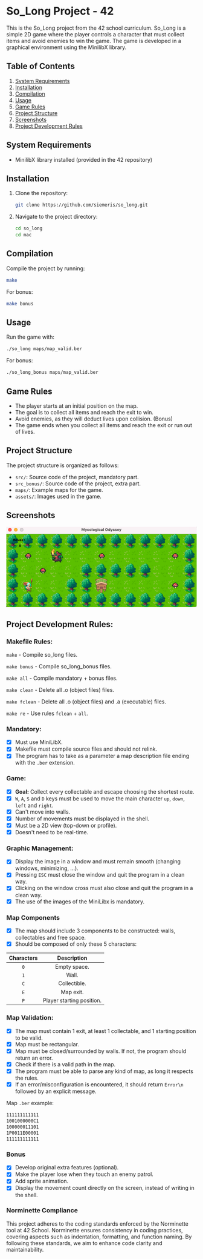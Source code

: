 # So_Long Project - 42

This is the So_Long project from the 42 school curriculum. So_Long is a simple 2D game where the player controls a character that must collect items and avoid enemies to win the game. The game is developed in a graphical environment using the MinilibX library.

## Table of Contents

1. [System Requirements](#system-requirements)
2. [Installation](#installation)
3. [Compilation](#compilation)
4. [Usage](#usage)
5. [Game Rules](#game-rules)
6. [Project Structure](#project-structure)
7. [Screenshots](#screenshots)
8. [Project Development Rules](#project-development-rules)


## System Requirements

- MinilibX library installed (provided in the 42 repository)

## Installation

1. Clone the repository:

    ```bash
    git clone https://github.com/siemeris/so_long.git
    ```

2. Navigate to the project directory:

    ```bash
    cd so_long
    cd mac
    ```

## Compilation

Compile the project by running:

```bash
make
```

For bonus:
```bash
make bonus
```

## Usage

Run the game with:

```bash
./so_long maps/map_valid.ber
```

For bonus:
```bash
./so_long_bonus maps/map_valid.ber
```

## Game Rules
- The player starts at an initial position on the map.
- The goal is to collect all items and reach the exit to win.
- Avoid enemies, as they will deduct lives upon collision. (Bonus)
- The game ends when you collect all items and reach the exit or run out of lives.

## Project Structure
The project structure is organized as follows:

- `src/`: Source code of the project, mandatory part.
- `src_bonus/`: Source code of the project, extra part.
- `maps/`: Example maps for the game.
- `assets/`: Images used in the game.

## Screenshots

![bonus](https://github.com/siemeris/so_long/blob/main/screenshot_bonus.png)

## Project Development Rules:

### Makefile Rules:
`make` - Compile so_long files.

`make bonus` - Compile so_long_bonus files.

`make all`  - Compile mandatory + bonus files.

`make clean`  - Delete all .o (object files) files.

`make fclean`  - Delete all .o (object files) and .a (executable) files.

`make re` - Use rules `fclean` + `all`.

### Mandatory:
- [x] Must use MiniLibX.
- [x] Makefile must compile source files and should not relink.
- [x] The program has to take as a parameter a map description file ending with the `.ber` extension.

### Game:
- [x] **Goal:** Collect every collectable and escape choosing the shortest route.
- [x] `W`, `A`, `S` and `D` keys must be used to move the main character `up`, `down`, `left` and `right`.
- [x] Can't move into walls.
- [x] Number of movements must be displayed in the shell.
- [x] Must be a 2D view (top-down or profile).
- [x] Doesn't need to be real-time.

### Graphic Management:
- [x] Display the image in a window and must remain smooth (changing windows, minimizing, ...).
- [x] Pressing `ESC` must close the window and quit the program in a clean way.
- [x] Clicking on the window cross must also close and quit the program in a clean way.
- [x] The use of the images of the MiniLibx is mandatory.

### Map Components
- [x] The map should include 3 components to be constructed: walls, collectables and free space.
- [x] Should be composed of only these 5 characters:

| Characters | Description |
| :--: | :--: |
| `0` | Empty space.              |
| `1` | Wall.                     |
| `C` | Collectible.              |
| `E` | Map exit.                 |
| `P` | Player starting position. |

### Map Validation:
- [x] The map must contain 1 exit, at least 1 collectable, and 1 starting position to be valid.
- [x] Map must be rectangular.
- [x] Map must be closed/surrounded by walls. If not, the program should return an error.
- [x] Check if there is a valid path in the map.
- [x] The program must be able to parse any kind of map, as long it respects the rules.
- [x] If an error/misconfiguration is encountered, it should return `Error\n` followed by an explicit message.

Map `.ber` example:
```
111111111111
1001000000C1
100000011101
1P0011E00001
111111111111
```

### Bonus
- [x] Develop original extra features (optional).
- [x] Make the player lose when they touch an enemy patrol.
- [x] Add sprite animation.
- [x] Display the movement count directly on the screen, instead of writing in the shell.

### Norminette Compliance
This project adheres to the coding standards enforced by the Norminette tool at 42 School. Norminette ensures consistency in coding practices, covering aspects such as indentation, formatting, and function naming. By following these standards, we aim to enhance code clarity and maintainability.